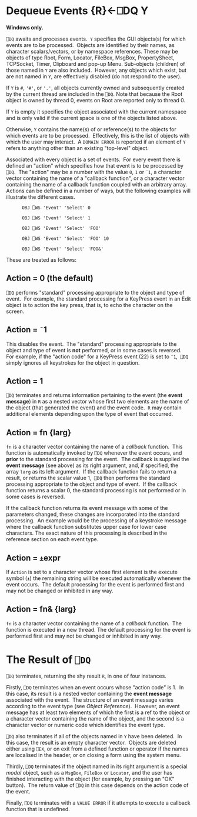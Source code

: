 <!-- Hidden search keywords -->
<div style="display: none;">
  ⎕DQ DQ
</div>






<h1 class="heading"><span class="name">Dequeue Events</span> <span class="command">{R}←⎕DQ Y</span></h1>



**Windows only.**


`⎕DQ` awaits and processes events.  `Y` specifies the GUI objects(s) for which events are to be processed.  Objects are identified by their names, as character scalars/vectors, or by namespace references. These may be objects of type Root, Form, Locator, FileBox, MsgBox, PropertySheet, TCPSocket, Timer, Clipboard and pop-up Menu. Sub-objects (children) of those named in `Y` are also included.  However, any objects which exist, but are not named in `Y`, are effectively disabled (do not respond to the user).



If `Y` is `#`, `'#'`, or `'.'`, all objects currently owned and subsequently created by the current thread are included in the `⎕DQ`. Note that because the Root object is owned by thread 0, events on Root are reported only to thread 0.


If `Y` is empty it specifies the object associated with the current namespace and is only valid if the current space is one of the objects listed above.


Otherwise, `Y` contains the name(s) of or reference(s) to the objects for which events are to be processed.  Effectively, this is the list of objects with which the user may interact.  A `DOMAIN ERROR` is reported if an element of `Y` refers to anything other than an existing "top-level" object.


Associated with every object is a set of events.  For every event there is defined an "action" which specifies how that event is to be processed by `⎕DQ`.  The "action" may be a number with the value `0`, `1` or `¯1`,  a character vector containing the name of a "callback function", or a character vector containing the name of a callback function coupled with an arbitrary array.  Actions can be defined in a number of ways, but the following examples will illustrate the different cases.
```apl
      OBJ ⎕WS 'Event' 'Select' 0
 
      OBJ ⎕WS 'Event' 'Select' 1
 
      OBJ ⎕WS 'Event' 'Select' 'FOO'
 
      OBJ ⎕WS 'Event' 'Select' 'FOO' 10
 
      OBJ ⎕WS 'Event' 'Select' 'FOO&'
```


These are treated as follows:

## Action = 0 (the default)


`⎕DQ` performs "standard" processing appropriate to the object and type of event.  For example, the standard processing for a KeyPress event in an Edit object is to action the key press, that is, to echo the character on the screen.

## Action = `¯`1


This disables the event.  The "standard" processing appropriate to the object and type of event is **not** performed, or in some cases is reversed.  For example, if the "action code" for a KeyPress event (22) is set to `¯1`,  `⎕DQ` simply ignores all keystrokes for the object in question.

## Action = 1


`⎕DQ` terminates and returns information pertaining to the event (the **event message**) in `R` as a nested vector whose first two elements are the name of the object (that generated the event) and the event code.  `R` may contain additional elements depending upon the type of event that occurred.

## Action = fn {larg}


`fn` is a character vector containing the name of a *callback* function.  This function is automatically invoked by `⎕DQ` whenever the event occurs, and **prior** to the standard processing for the event.  The callback is supplied the **event message** (see above) as its right argument, and, if specified, the array `larg` as its left argument.  If the callback function fails to return a result, or returns the scalar value 1,  `⎕DQ` then performs the standard processing appropriate to the object and type of event.  If the callback function returns a scalar 0, the standard processing is not performed or in some cases is reversed.


If the callback function returns its event message with some of the parameters changed, these changes are incorporated into the standard processing.  An example would be the processing of a keystroke message where the callback function substitutes upper case for lower case characters. The exact nature of this processing is described in the reference section on each event type.

## Action = `⍎`expr


If `Action` is set to a character vector whose first element is the execute symbol (`⍎`) the remaining string will be executed automatically whenever the event occurs.  The default processing for the event is performed first and may not be changed or inhibited in any way.

## Action = fn& {larg}


`fn` is a character vector containing the name of a *callback* function.  The function is executed in a new thread. The default processing for the event is performed first and may not be changed or inhibited in any way.


# The Result of `⎕DQ`


`⎕DQ` terminates, returning the shy result `R`, in one of four instances.


Firstly, `⎕DQ` terminates when an event occurs whose "action code" is 1.  In this case, its result is a nested vector containing the **event message** associated with the event.  The structure of an event message varies according to the event type (see *Object Reference*).  However, an event message has at least two elements of which the first is a ref to the object or a character vector containing the name of the object, and the second is a character vector or numeric code which identifies the event type.



`⎕DQ` also terminates if all of the objects named in `Y` have been deleted.  In this case, the result is an empty character vector.  Objects are deleted either using `⎕EX`, or on exit from a defined function or operator if the names are localised in the header, or on closing a form using the system menu.


Thirdly, `⎕DQ` terminates if the object named in its right argument is a special *modal* object, such as a `MsgBox`, `FileBox` or `Locator`, and the user has finished interacting with the object (for example, by pressing an "OK" button).  The return value of `⎕DQ` in this case depends on the action code of the event.


Finally, `⎕DQ` terminates with a `VALUE ERROR` if it attempts to execute a callback function that is undefined.


